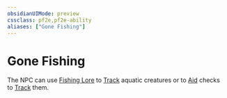 ```yaml
---
obsidianUIMode: preview
cssclass: pf2e,pf2e-ability
aliases: ["Gone Fishing"]
---
```

# Gone Fishing

The NPC can use [Fishing Lore](/compendium/skills.md#Lore) to [Track](/rules/actions/track.md) aquatic creatures or to [Aid](/rules/actions/aid.md) checks to [Track](/rules/actions/track.md) them.